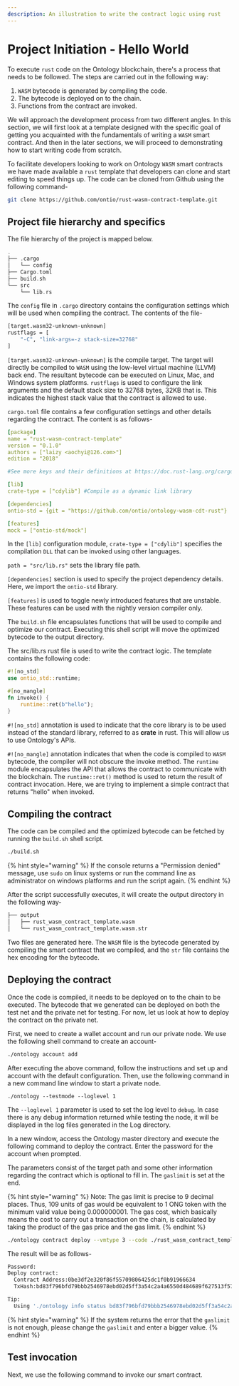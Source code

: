 ```yaml
---
description: An illustration to write the contract logic using rust
---
```


# Project Initiation - Hello World

To execute `rust` code on the Ontology blockchain, there's a process that needs to be followed. The steps are carried out in the following way:

1. `WASM` bytecode is generated by compiling the code.
2. The bytecode is deployed on to the chain.
3. Functions from the contract are invoked.

We will approach the development process from two different angles. In this section, we will first look at a template designed with the specific goal of getting you acquainted with the fundamentals of writing a `WASM` smart contract. And then in the later sections, we will proceed to demonstrating how to start writing code from scratch.

To facilitate developers looking to work on Ontology `WASM` smart contracts we have made available a `rust` template that developers can clone and start editing to speed things up. The code can be cloned from Github using the following command-

```bash
git clone https://github.com/ontio/rust-wasm-contract-template.git
```

## Project file hierarchy and specifics

The file hierarchy of the project is mapped below.

```rust
.
├── .cargo
│   └── config
├── Cargo.toml
├── build.sh
└── src
    └── lib.rs
```

The `config` file in `.cargo` directory contains the configuration settings which will be used when compiling the contract. The contents of the file-

```bash
[target.wasm32-unknown-unknown]
rustflags = [
	"-C", "link-args=-z stack-size=32768"
]
```

`[target.wasm32-unknown-unknown]` is the compile target. The target will directly be compiled to `WASM` using the low-level virtual machine \(LLVM\) back end. The resultant bytecode can be executed on Linux, Mac, and Windows system platforms. `rustflags` is used to configure the link arguments and the default stack size to 32768 bytes, 32KB that is. This indicates the highest stack value that the contract is allowed to use.

`cargo.toml` file contains a few configuration settings and other details regarding the contract. The content is as follows-

```yaml
[package]
name = "rust-wasm-contract-template"
version = "0.1.0"
authors = ["laizy <aochyi@126.com>"]
edition = "2018"

#See more keys and their definitions at https://doc.rust-lang.org/cargo/reference/manifest.html

[lib]
crate-type = ["cdylib"] #Compile as a dynamic link library

[dependencies]
ontio-std = {git = "https://github.com/ontio/ontology-wasm-cdt-rust"}

[features]
mock = ["ontio-std/mock"]
```

In the `[lib]` configuration module,  `crate-type = ["cdylib"]` specifies the compilation `DLL` that can be invoked using other languages. 

 `path = "src/lib.rs"` sets the library file path.

`[dependencies]` section is used to specify the project dependency details. Here, we import the `ontio-std` library.

`[features]` is used to toggle newly introduced features that are unstable. These features can be used with the nightly version compiler only.

The `build.sh` file encapsulates functions that will be used to compile and optimize our contract. Executing this shell script will move the optimized bytecode to the output directory.

The src/lib.rs rust file is used to write the contract logic. The template contains the following code:

```rust
#![no_std]
use ontio_std::runtime;

#[no_mangle]
fn invoke() {
	runtime::ret(b"hello");
}
```

`#![no_std]` annotation is used to indicate that the core library is to be used instead of the standard library, referred to as **crate** in rust. This will allow us to use Ontology's APIs. 

`#![no_mangle]` annotation indicates that when the code is compiled to `WASM` bytecode, the compiler will not obscure the invoke method. The `runtime` module encapsulates the API that allows the contract to communicate with the blockchain. The `runtime::ret()` method is used to return the result of contract invocation. Here, we are trying to implement a simple contract that returns "hello" when invoked.

## Compiling the contract

The code can be compiled and the optimized bytecode can be fetched by running the `build.sh` shell script.

```bash
./build.sh
```

{% hint style="warning" %}
If the console returns a "Permission denied" message, use `sudo` on linux systems or run the command line as administrator on windows platforms and run the script again.
{% endhint %}

After the script successfully executes, it will create the output directory in the following way-

```bash
├── output
│   ├── rust_wasm_contract_template.wasm
│   └── rust_wasm_contract_template.wasm.str
```

Two files are generated here. The `WASM` file is the bytecode generated by compiling the smart contract that we compiled, and the `str` file contains the hex encoding for the bytecode.

## Deploying the contract

Once the code is compiled, it needs to be deployed on to the chain to be executed. The bytecode that we generated can be deployed on both the test net and the private net for testing. For now, let us look at how to deploy the contract on the private net.

First, we need to create a wallet account and run our private node. We use the following shell command to create an account-

```bash
./ontology account add
```

After executing the above command, follow the instructions and set up and account with the default configuration. Then, use the following command in a new command line window to start a private node.

```text
./ontology --testmode --loglevel 1
```

The `--loglevel 1` parameter is used to set the log level to `debug`. In case there is any debug information returned while testing the node, it will be displayed in the log files generated in the Log directory.

In a new window, access the Ontology master directory and execute the following command to deploy the contract. Enter the password for the account when prompted.

The parameters consist of the target path and some other information regarding the contract which is optional to fill in. The `gaslimit` is set at the end.

{% hint style="warning" %}
Note: The gas limit is precise to 9 decimal places. Thus, 109 units of gas would be equivalent to 1 ONG token with the minimum valid value being 0.000000001. The gas cost, which basically means the cost to carry out a transaction on the chain, is calculated by taking the product of the gas price and the gas limit.
{% endhint %}

```bash
./ontology contract deploy --vmtype 3 --code ./rust_wasm_contract_template.wasm.str --name helloworld --author "author" --email "email" --desc "desc" --gaslimit 22200000
```

The result will be as follows-

```bash
Password:
Deploy contract:
  Contract Address:0be3df2e320f86f55709806425dc1f0b91966634
  TxHash:bd83f796bfd79bbb2546978ebd02d5ff3a54c2a4a6550d484689f627513f5770

Tip:
  Using './ontology info status bd83f796bfd79bbb2546978ebd02d5ff3a54c2a4a6550d484689f627513f5770' to query transaction status.
```

{% hint style="warning" %}
If the system returns the error that the `gaslimit` is not enough, please change the `gaslimit` and enter a bigger value.
{% endhint %}

## Test invocation

Next, we use the following command to invoke our smart contract.

